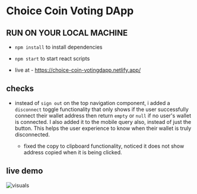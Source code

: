# Choice Coin Voting DApp

## RUN ON YOUR LOCAL MACHINE 

- `npm install` to install dependencies

- `npm start` to start react scripts 

- live at - https://choice-coin-votingdapp.netlify.app/

## checks

- instead of `sign out` on the top navigation component, i added 
  a `disconnect` toggle functionality that only shows if the user successfully connect their wallet address then return `empty` or `null` if no user's wallet is connected. I also added it to the mobile query also, instead of just the button. This helps the user experience to know when their wallet is truly disconnected.

  - fixed the copy to clipboard functionality, noticed it does not show address copied when it is being clicked.

## live demo

![visuals](https://github.com/Samuellyworld/Voting_DApp/tree/main/frontend/public/live-demo.gif)
